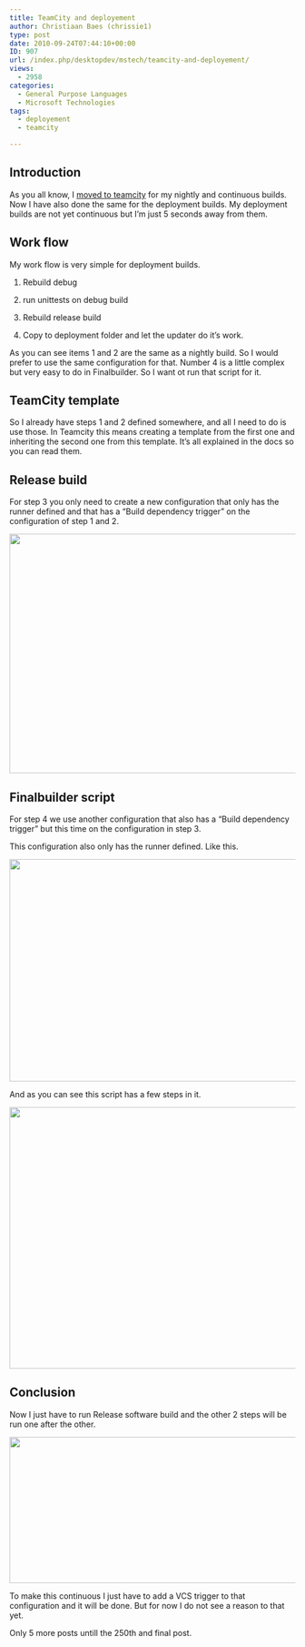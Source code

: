 ```yaml
---
title: TeamCity and deployement
author: Christiaan Baes (chrissie1)
type: post
date: 2010-09-24T07:44:10+00:00
ID: 907
url: /index.php/desktopdev/mstech/teamcity-and-deployement/
views:
  - 2958
categories:
  - General Purpose Languages
  - Microsoft Technologies
tags:
  - deployement
  - teamcity

---
```

## Introduction

As you all know, I [moved to teamcity][1] for my nightly and continuous builds. Now I have also done the same for the deployment builds. My deployment builds are not yet continuous but I&#8217;m just 5 seconds away from them.

## Work flow

My work flow is very simple for deployment builds. 

1. Rebuild debug
  
2. run unittests on debug build
  
3. Rebuild release build
  
4. Copy to deployment folder and let the updater do it&#8217;s work.

As you can see items 1 and 2 are the same as a nightly build. So I would prefer to use the same configuration for that. Number 4 is a little complex but very easy to do in Finalbuilder. So I want ot run that script for it.

## TeamCity template

So I already have steps 1 and 2 defined somewhere, and all I need to do is use those. In Teamcity this means creating a template from the first one and inheriting the second one from this template. It&#8217;s all explained in the docs so you can read them. 

## Release build

For step 3 you only need to create a new configuration that only has the runner defined and that has a &#8220;Build dependency trigger&#8221; on the configuration of step 1 and 2. 

<div class="image_block">
  <img src="https://lessthandot.z19.web.core.windows.net/wp-content/uploads/blogs/DesktopDev/Teamcity/Teamcity4.png" alt="" title="" width="721" height="421" />
</div>

## Finalbuilder script

For step 4 we use another configuration that also has a &#8220;Build dependency trigger&#8221; but this time on the configuration in step 3.
  
This configuration also only has the runner defined. Like this.

<div class="image_block">
  <img src="https://lessthandot.z19.web.core.windows.net/wp-content/uploads/blogs/DesktopDev/Teamcity/Teamcity5.png" alt="" title="" width="726" height="391" />
</div>

And as you can see this script has a few steps in it.

<div class="image_block">
  <img src="https://lessthandot.z19.web.core.windows.net/wp-content/uploads/blogs/DesktopDev/Teamcity/TeamCity6.png" alt="" title="" width="1153" height="460" />
</div>

## Conclusion

Now I just have to run Release software build and the other 2 steps will be run one after the other.

<div class="image_block">
  <img src="https://lessthandot.z19.web.core.windows.net/wp-content/uploads/blogs/DesktopDev/Teamcity/Teamcity7.png" alt="" title="" width="1022" height="257" />
</div>

To make this continuous I just have to add a VCS trigger to that configuration and it will be done. But for now I do not see a reason to that yet. 

<span class="MT_smaller">Only 5 more posts untill the 250th and final post.</span>

 [1]: /index.php/DesktopDev/GeneralPurposeLanguages/moving-to-teamcity